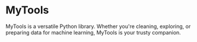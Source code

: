 # MyTools
MyTools is a versatile Python library. Whether you're cleaning, exploring, or preparing data for machine learning, MyTools is your trusty companion.
